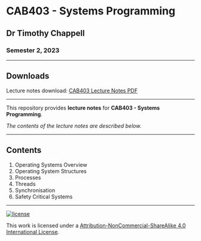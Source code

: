 # CAB403 - Systems Programming

## Dr Timothy Chappell

### Semester 2, 2023

---

## Downloads

Lecture notes download: [CAB403 Lecture Notes PDF](https://www.github.com/Tarang74/CAB403/raw/main/CAB403%20Lecture%20Notes.pdf)

---

This repository provides **lecture notes** for **CAB403 - Systems Programming**.

*The contents of the lecture notes are described below.*

---

## Contents

1. Operating Systems Overview
2. Operating System Structures
3. Processes
4. Threads
5. Synchronisation
6. Safety Critical Systems

---

[![license](https://forthebadge.com/images/badges/cc-nc-sa.svg)](http://creativecommons.org/licenses/by-nc-sa/4.0/)

This work is licensed under a [Attribution-NonCommercial-ShareAlike 4.0 International License](http://creativecommons.org/licenses/by-nc-sa/4.0/).
